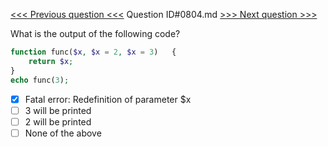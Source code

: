 [<<< Previous question <<<](0803.md)  Question ID#0804.md  [>>> Next question >>>](0805.md) 

What is the output of the following code?


```php
function func($x, $x = 2, $x = 3)   {
    return $x;
}
echo func(3);
```

- [x] Fatal error: Redefinition of parameter $x
- [ ] 3 will be printed
- [ ] 2 will be printed
- [ ] None of the above
